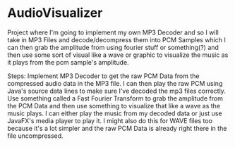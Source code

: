 # AudioVisualizer

Project where I'm going to implement my own MP3 Decoder and so I will take in MP3 Files and decode/decompress them into PCM Samples which I can then grab the amplitude from using fourier stuff or something(?) and then use some sort of visual like a wave or graphic to visualize the music as it plays from the pcm sample's amplitude.

Steps:
Implement MP3 Decoder to get the raw PCM Data from the compressed audio data in the MP3 file.
I can then play the raw PCM using Java's source data lines to make sure I've decoded the mp3 files correctly.
Use something called a Fast Fourier Transform to grab the amplitude from the PCM Data and then use something to visualize that like a wave as the music plays.
I can either play the music from my decoded data or just use JavaFX's media player to play it.
I might also do this for WAVE files too because it's a lot simpler and the raw PCM Data is already right there in the file uncompressed.
